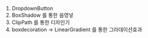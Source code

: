 1. DropdownButton
2. BoxShadow 를 통한 음영넣
3. ClipPath 를 통한 디자인기
4. boxdecoration -> LinearGradient 를 통한 그라데이션효과